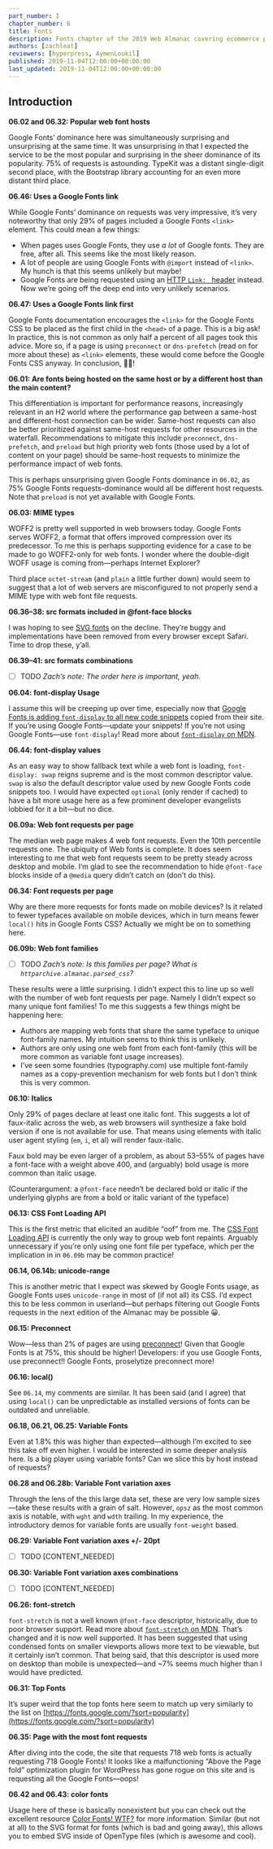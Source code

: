 ```yaml
---
part_number: I
chapter_number: 6
title: Fonts
description: Fonts chapter of the 2019 Web Almanac covering ecommerce platforms, payloads, images, third parties, performance, seo, and PWAs
authors: [zachleat]
reviewers: [hyperpress, AymenLoukil]
published: 2019-11-04T12:00:00+00:00:00
last_updated: 2019-11-04T12:00:00+00:00:00 
---
```


## Introduction

**06.02 and 06.32: Popular web font hosts**

Google Fonts’ dominance here was simultaneously surprising and unsurprising at the same time. It was unsurprising in that I expected the service to be the most popular and surprising in the sheer dominance of its popularity. 75% of requests is astounding. TypeKit was a distant single-digit second place, with the Bootstrap library accounting for an even more distant third place. 

**06.46: Uses a Google Fonts link**

While Google Fonts’ dominance on requests was very impressive, it’s very noteworthy that only 29% of pages included a Google Fonts `<link>` element. This could mean a few things:

- When pages uses Google Fonts, they use _a lot_ of Google fonts. They are free, after all. This seems like the most likely reason.
- A lot of people are using Google Fonts with `@import` instead of `<link>`. My hunch is that this seems unlikely but maybe!
- Google Fonts are being requested using an [HTTP `Link: ` header](https://developer.mozilla.org/en-US/docs/Web/HTTP/Headers/Link) instead. Now we’re going off the deep end into very unlikely scenarios.

**06.47: Uses a Google Fonts link first**

Google Fonts documentation encourages the `<link>` for the Google Fonts CSS to be placed as the first child in the `<head>` of a page. This is a big ask! In practice, this is not common as only half a percent of all pages took this advice. More so, if a page is using `preconnect` or `dns-prefetch` (read on for more about these) as `<link>` elements, these would come before the Google Fonts CSS anyway. In conclusion, 🤷‍♂️!

**06.01:  Are fonts being hosted on the same host or by a different host than the main content?**

This differentiation is important for performance reasons, increasingly relevant in an H2 world where the performance gap between a same-host and different-host connection can be wider. Same-host requests can also be better prioritized against same-host requests for other resources in the waterfall. Recommendations to mitigate this include `preconnect`, `dns-prefetch`, and `preload` but high priority web fonts (those used by a lot of content on your page) should be same-host requests to minimize the performance impact of web fonts.

This is perhaps unsurprising given Google Fonts dominance in `06.02`, as 75% Google Fonts requests-dominance would all be different host requests. Note that `preload` is not yet available with Google Fonts.

**06.03:  MIME types**

WOFF2 is pretty well supported in web browsers today. Google Fonts serves WOFF2, a format that offers improved compression over its predecessor. To me this is perhaps supporting evidence for a case to be made to go WOFF2-only for web fonts. I wonder where the double-digit WOFF usage is coming from—perhaps Internet Explorer?

Third place `octet-stream` (and `plain` a little further down) would seem to suggest that a lot of web servers are misconfigured to not properly send a MIME type with web font file requests.

**06.36–38:  src formats included in @font-face blocks**

I was hoping to see [SVG fonts](https://caniuse.com/#feat=svg-fonts) on the decline. They’re buggy and implementations have been removed from every browser except Safari. Time to drop these, y’all.

**06.39–41:  src formats combinations**

- [ ] TODO *Zach’s note: The order here is important, yeah.*

**06.04:  font-display Usage**

I assume this will be creeping up over time, especially now that [Google Fonts is adding `font-display` to all new code snippets](https://www.zachleat.com/web/google-fonts-display/) copied from their site. If you’re using Google Fonts—update your snippets! If you’re not using Google Fonts—use `font-display`! Read more about [`font-display` on MDN](https://developer.mozilla.org/en-US/docs/Web/CSS/@font-face/font-display).

**06.44: font-display values**

As an easy way to show fallback text while a web font is loading, `font-display: swap` reigns supreme and is the most common descriptor value. `swap` is also the default descriptor value used by new Google Fonts code snippets too. I would have expected `optional` (only render if cached) to have a bit more usage here as a few prominent developer evangelists lobbied for it a bit—but no dice.

**06.09a: Web font requests per page**

The median web page makes 4 web font requests. Even the 10th percentile requests one. The ubiquity of Web fonts is complete. It does seem interesting to me that web font requests seem to be pretty steady across desktop and mobile. I’m glad to see the recommendation to hide `@font-face` blocks inside of a `@media` query didn’t catch on (don’t do this).

**06.34: Font requests per page**

Why are there more requests for fonts made on mobile devices? Is it related to fewer typefaces available on mobile devices, which in turn means fewer `local()` hits in Google Fonts CSS? Actually we might be on to something here.

**06.09b: Web font families**

- [ ] TODO *Zach’s note: Is this families per page? What is `httparchive.almanac.parsed_css`?*

These results were a little surprising. I didn’t expect this to line up so well with the number of web font requests per page. Namely I didn’t expect so many unique font families! To me this suggests a few things might be happening here:

- Authors are mapping web fonts that share the same typeface to unique font-family names. My intuition seems to think this is unlikely.
- Authors are only using one web font from each font-family (this will be more common as variable font usage increases).
- I’ve seen some foundries (typography.com) use multiple font-family names as a copy-prevention mechanism for web fonts but I don’t think this is very common.

**06.10: Italics**

Only 29% of pages declare at least one italic font. This suggests a lot of faux-italic across the web, as web browsers will synthesize a fake bold version if one is not available for use. That means using elements with italic user agent styling (`em`, `i`, et al) will render faux-italic.

Faux bold may be even larger of a problem, as about 53–55% of pages have a font-face with a weight above 400, and (arguably) bold usage is more common than italic usage.

(Counterargument: a `@font-face` needn’t be declared bold or italic if the underlying glyphs are from a bold or italic variant of the typeface)

 **06.13: CSS Font Loading API**

This is the first metric that elicited an audible “oof” from me. The [CSS Font Loading API](https://developers.google.com/web/fundamentals/performance/optimizing-content-efficiency/webfont-optimization#the_font_loading_api) is currently the only way to group web font repaints. Arguably unnecessary if you’re only using one font file per typeface, which per the implication in in `06.09b` may be common practice!

 **06.14, 06.14b: unicode-range**

This is another metric that I expect was skewed by Google Fonts usage, as Google Fonts uses `unicode-range` in most of (if not all) its CSS. I’d expect this to be less common in userland—but perhaps filtering out Google Fonts requests in the next edition of the Almanac may be possible 😀.

 **06.15: Preconnect**

Wow—less than 2% of pages are using [preconnect](https://web.dev/uses-rel-preconnect)! Given that Google Fonts is at 75%, this should be higher! Developers: if you use Google Fonts, use preconnect!! Google Fonts, proselytize preconnect more!

**06.16: local()**

See `06.14`, my comments are similar. It has been said (and I agree) that using `local()` can be unpredictable as installed versions of fonts can be outdated and unreliable.

**06.18, 06.21, 06.25: Variable Fonts**

Even at 1.8% this was higher than expected—although I’m excited to see this take off even higher. I would be interested in some deeper analysis here. Is a big player using variable fonts? Can we slice this by host instead of requests?

**06.28 and 06.28b: Variable Font variation axes**

Through the lens of the this large data set, these are very low sample sizes—take these results with a grain of salt. However, `opsz` as the most common axis is notable, with `wght` and `wdth` trailing. In my experience, the introductory demos for variable fonts are usually `font-weight` based.

**06.29: Variable Font variation axes +/- 20pt**

- [ ] TODO [CONTENT_NEEDED]

**06.30: Variable Font variation axes combinations**

- [ ] TODO [CONTENT_NEEDED]

**06.26: font-stretch**

`font-stretch` is not a well known `@font-face` descriptor, historically, due to poor browser support. Read more about [`font-stretch` on MDN](https://developer.mozilla.org/en-US/docs/Web/CSS/font-stretch). That’s changed and it is now well supported. It has been suggested that using condensed fonts on smaller viewports allows more text to be viewable, but it certainly isn’t common. That being said, that this descriptor is used more on desktop than mobile is unexpected—and ~7% seems much higher than I would have predicted.

**06.31: Top Fonts**

It’s super weird that the top fonts here seem to match up very similarly to the list on [https://fonts.google.com/?sort=popularity](https://fonts.google.com/?sort=popularity)

**06.35: Page with the most font requests**

After diving into the code, the site that requests 718 web fonts is actually requesting 718 Google Fonts! It looks like a malfunctioning “Above the Page fold” optimization plugin for WordPress has gone rogue on this site and is requesting all the Google Fonts—oops!

**06.42 and 06.43: color fonts**

Usage here of these is basically nonexistent but you can check out the excellent resource [Color Fonts! WTF?](https://www.colorfonts.wtf/) for more information. Similar (but not at all) to the SVG format for fonts (which is bad and going away), this allows you to embed SVG inside of OpenType files (which is awesome and cool).
